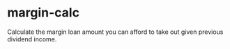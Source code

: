 # margin-calc
Calculate the margin loan amount you can afford to take out given previous dividend income.
